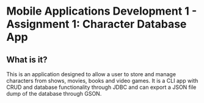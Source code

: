 # Mobile Applications Development 1 - Assignment 1: Character Database App

## What is it?

This is an application designed to allow a user to store and manage characters from shows, movies, books and video games. It is a CLI app with CRUD and database functionality through JDBC and can export a JSON file dump of the database through GSON.

